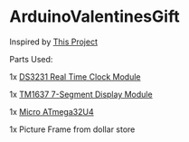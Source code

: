 # ArduinoValentinesGift
Inspired by [This Project](https://github.com/subsoniq/valentineduino)

Parts Used:

1x [DS3231 Real Time Clock Module](https://www.amazon.com/dp/B082M3C36F/?coliid=I1RUBVB4DR567Q&colid=ZH75E1UDVA1G&psc=1&ref_=lv_ov_lig_dp_it)

1x [TM1637 7-Segment Display Module](https://www.amazon.com/dp/B088KBK62S/?coliid=I3J0Y0A25IS7FV&colid=ZH75E1UDVA1G&psc=1&ref_=lv_ov_lig_dp_it)

1x [Micro ATmega32U4](https://www.amazon.com/dp/B07FXCTVQP?ref=nb_sb_ss_w_as-ypp-rep_ypp_rep_k1_1_9&amp&crid=1RGA78XH56SCW&amp&sprefix=pro+micro)

1x Picture Frame from dollar store
